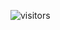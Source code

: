 ![visitors](https://visitor-badge.glitch.me/badge?page_id=Devsgeeknerd.front-end-zp-full-stack "Total de Visitas")
